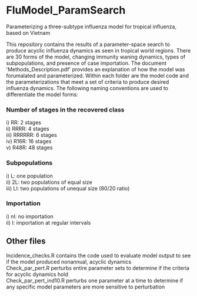 # FluModel_ParamSearch
Parameterizing a three-subtype influenza model for tropical influenza, based on Vietnam

This repository contains the results of a parameter-space search to produce acyclic influenza dynamics as seen in tropical world regions. There are 30 forms of the model, changing immunity waning dynamics, types of subpopulations, and presence of case importation. The document 'Methods_Description.pdf' provides an explanation of how the model was forumalated and parameterized. Within each folder are the model code and the parameterizations that meet a set of criteria to produce desired influenza dynamics. The following naming conventions are used to differentiate the model forms:

### Number of stages in the recovered class
i) RR: 2 stages <br>
ii) RRRR: 4 stages <br>
iii) RRRRRR: 6 stages <br>
iv) R16R: 16 stages <br>
v) R48R: 48 stages 

### Subpopulations
i) L: one population <br>
ii) 2L: two populations of equal size <br>
iii) Ll: two populations of unequal size (80/20 ratio)

### Importation
i) nI: no importation <br>
ii) I: importation at regular intervals

## Other files

Incidence_checks.R contains the code used to evaluate model output to see if the model produced nonannual, acyclic dynamics <br>
Check_par_pert.R perturbs entire parameter sets to determine if the criteria for acyclic dynamics hold <br>
Check_par_pert_ind10.R perturbs one parameter at a time to determine if any specific model parameters are more sensitive to perturbation
